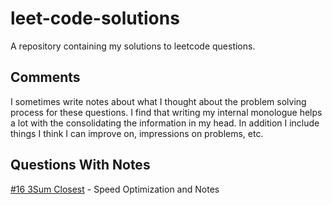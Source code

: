 # leet-code-solutions
A repository containing my solutions to leetcode questions. 

## Comments
I sometimes write notes about what I thought about the problem solving process for these questions. I find that writing
my internal monologue helps a lot with the consolidating the information in my head. In addition I include things I think I can improve on, impressions
on problems, etc.

## Questions With Notes
[#16 3Sum Closest](https://github.com/EstaticShark/leet-code-solutions/tree/master/%2316%203Sum%20Closest) - Speed Optimization and Notes
